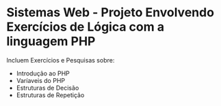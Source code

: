 # Sistemas Web - Projeto Envolvendo Exercícios de Lógica com a linguagem PHP
Incluem Exercícios e Pesquisas sobre:
- Introdução ao PHP
- Varíaveis do PHP
- Estruturas de Decisão
- Estruturas de Repetição
